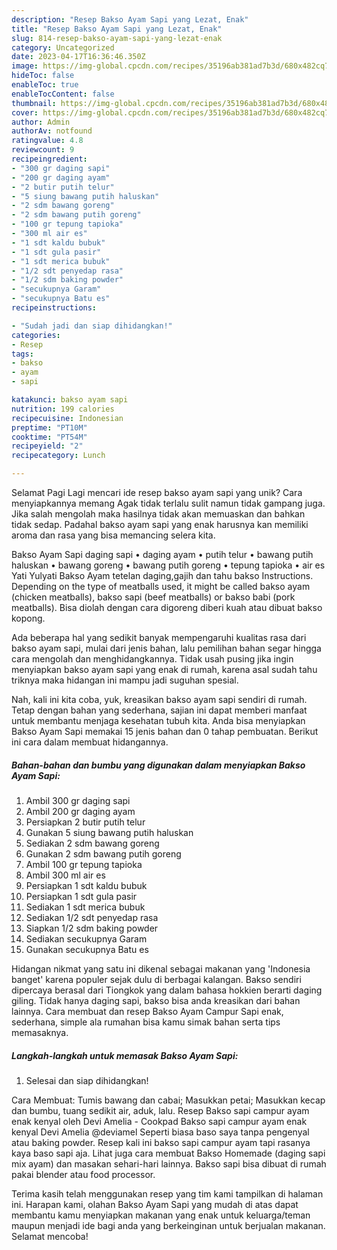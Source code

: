```yaml
---
description: "Resep Bakso Ayam Sapi yang Lezat, Enak"
title: "Resep Bakso Ayam Sapi yang Lezat, Enak"
slug: 814-resep-bakso-ayam-sapi-yang-lezat-enak
category: Uncategorized
date: 2023-04-17T16:36:46.350Z
image: https://img-global.cpcdn.com/recipes/35196ab381ad7b3d/680x482cq70/bakso-ayam-sapi-foto-resep-utama.jpg
hideToc: false
enableToc: true
enableTocContent: false
thumbnail: https://img-global.cpcdn.com/recipes/35196ab381ad7b3d/680x482cq70/bakso-ayam-sapi-foto-resep-utama.jpg
cover: https://img-global.cpcdn.com/recipes/35196ab381ad7b3d/680x482cq70/bakso-ayam-sapi-foto-resep-utama.jpg
author: Admin
authorAv: notfound
ratingvalue: 4.8
reviewcount: 9
recipeingredient:
- "300 gr daging sapi"
- "200 gr daging ayam"
- "2 butir putih telur"
- "5 siung bawang putih haluskan"
- "2 sdm bawang goreng"
- "2 sdm bawang putih goreng"
- "100 gr tepung tapioka"
- "300 ml air es"
- "1 sdt kaldu bubuk"
- "1 sdt gula pasir"
- "1 sdt merica bubuk"
- "1/2 sdt penyedap rasa"
- "1/2 sdm baking powder"
- "secukupnya Garam"
- "secukupnya Batu es"
recipeinstructions:

- "Sudah jadi dan siap dihidangkan!"
categories:
- Resep
tags:
- bakso
- ayam
- sapi

katakunci: bakso ayam sapi 
nutrition: 199 calories
recipecuisine: Indonesian
preptime: "PT10M"
cooktime: "PT54M"
recipeyield: "2"
recipecategory: Lunch

---
```



Selamat Pagi Lagi mencari ide resep bakso ayam sapi yang unik? Cara menyiapkannya memang Agak tidak terlalu sulit namun tidak gampang juga. Jika salah mengolah maka hasilnya tidak akan memuaskan dan bahkan tidak sedap. Padahal bakso ayam sapi yang enak harusnya kan memiliki aroma dan rasa yang bisa memancing selera kita.


Bakso Ayam Sapi daging sapi • daging ayam • putih telur • bawang putih haluskan • bawang goreng • bawang putih goreng • tepung tapioka • air es Yati Yulyati Bakso Ayam tetelan daging,gajih dan tahu bakso Instructions. Depending on the type of meatballs used, it might be called bakso ayam (chicken meatballs), bakso sapi (beef meatballs) or bakso babi (pork meatballs). Bisa diolah dengan cara digoreng diberi kuah atau dibuat bakso kopong.

Ada beberapa hal yang sedikit banyak mempengaruhi kualitas rasa dari bakso ayam sapi, mulai dari jenis bahan, lalu pemilihan bahan segar hingga cara mengolah dan menghidangkannya. Tidak usah pusing jika ingin menyiapkan bakso ayam sapi yang enak di rumah, karena asal sudah tahu triknya maka hidangan ini mampu jadi suguhan spesial.


Nah, kali ini kita coba, yuk, kreasikan bakso ayam sapi sendiri di rumah. Tetap dengan bahan yang sederhana, sajian ini dapat memberi manfaat untuk membantu menjaga kesehatan tubuh kita. Anda bisa menyiapkan Bakso Ayam Sapi memakai 15 jenis bahan dan 0 tahap pembuatan. Berikut ini cara dalam membuat hidangannya.

<!--inarticleads1-->

##### Bahan-bahan dan bumbu yang digunakan dalam menyiapkan Bakso Ayam Sapi:

1. Ambil 300 gr daging sapi
1. Ambil 200 gr daging ayam
1. Persiapkan 2 butir putih telur
1. Gunakan 5 siung bawang putih haluskan
1. Sediakan 2 sdm bawang goreng
1. Gunakan 2 sdm bawang putih goreng
1. Ambil 100 gr tepung tapioka
1. Ambil 300 ml air es
1. Persiapkan 1 sdt kaldu bubuk
1. Persiapkan 1 sdt gula pasir
1. Sediakan 1 sdt merica bubuk
1. Sediakan 1/2 sdt penyedap rasa
1. Siapkan 1/2 sdm baking powder
1. Sediakan secukupnya Garam
1. Gunakan secukupnya Batu es


Hidangan nikmat yang satu ini dikenal sebagai makanan yang &#39;Indonesia banget&#39; karena populer sejak dulu di berbagai kalangan. Bakso sendiri dipercaya berasal dari Tiongkok yang dalam bahasa hokkien berarti daging giling. Tidak hanya daging sapi, bakso bisa anda kreasikan dari bahan lainnya. Cara membuat dan resep Bakso Ayam Campur Sapi enak, sederhana, simple ala rumahan bisa kamu simak bahan serta tips memasaknya. 

<!--inarticleads2-->

##### Langkah-langkah untuk memasak Bakso Ayam Sapi:


1. Selesai dan siap dihidangkan!

Cara Membuat: Tumis bawang dan cabai; Masukkan petai; Masukkan kecap dan bumbu, tuang sedikit air, aduk, lalu. Resep Bakso sapi campur ayam enak kenyal oleh Devi Amelia - Cookpad Bakso sapi campur ayam enak kenyal Devi Amelia @deviamel Seperti biasa baso saya tanpa pengenyal atau baking powder. Resep kali ini bakso sapi campur ayam tapi rasanya kaya baso sapi aja. Lihat juga cara membuat Bakso Homemade (daging sapi mix ayam) dan masakan sehari-hari lainnya. Bakso sapi bisa dibuat di rumah pakai blender atau food processor. 

Terima kasih telah menggunakan resep yang tim kami tampilkan di halaman ini. Harapan kami, olahan Bakso Ayam Sapi yang mudah di atas dapat membantu kamu menyiapkan makanan yang enak untuk keluarga/teman maupun menjadi ide bagi anda yang berkeinginan untuk berjualan makanan. Selamat mencoba!
